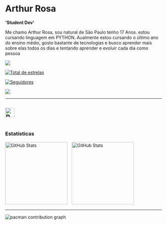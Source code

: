 # Arthur Rosa
**'Student Dev'**

Me chamo Arthur Rosa, sou natural de São Paulo tenho 17 Anos. estou cursando linguagem em PYTHON. Aualmente estou cursando o último ano do ensino médio, gosto bastante de tecnologias e busco aprender mais sobre elas todos os dias e tentando aprender e evoluir cada dia como pessoa

<a href="https://instagram.com/3453art_" target="_blank"><img src="https://img.shields.io/badge/-Instagram-%23E4405F?style=for-the-badge&logo=instagram&logoColor=white" target="_blank"></a>

</a> <a href="https://github.com/ArthurRosa17?tab=repositories&sort=stargazers">

<img 
alt="Total de estrelas" 
title="Total de estrelas GitHub" 
src="https://custom-icon-badges.demolab.com/github/stars/ArthurRosa17?color=55960c&style=for-the-badge&labelColor=488207&logo=star&label=estrelas"
/>

</a> <a href="https://github.com/ArthurRosa17?tab=followers">
<img 
  alt="Seguidores" 
  title="Me siga no GitHub" 
  src="https://custom-icon-badges.demolab.com/github/followers/ArthurRosa17?color=236ad3&labelColor=1155ba&style=for-the-badge&logo=github&label=Seguidores&logoColor=white"
/>

<a href = "mailto:arthurrosasilva324@gmail.com"><img src="https://img.shields.io/badge/-Gmail-%23333?style=for-the-badge&logo=gmail&logoColor=white" target="_blank"></a>

---
<img
         align="left" 
         alt="Python" 
         title="Python"
         width="30px" 
         src="https://cdn.jsdelivr.net/gh/devicons/devicon@latest/icons/python/python-original-wordmark.svg" />
<br/>
<br/>
---

###  Estatísticas

<p>
  <img
    alt="GitHub Stats" 
    height="200" 
    style="padding-right: 10px;" 
    src="https://github-readme-stats.vercel.app/api?username=ArthurRosa17&show_icons=true&theme=tokyonight&include_all_commits=true&locale=pt-br"/> 
<img 
      alt="GitHub Stats" 
      height="200" 
      src="https://github-readme-stats.vercel.app/api/top-langs/?username=ArthurRosa17&theme=tokyonight&layout=compact&custom_title=Tecnologias&langs_count=9"/>

---


<picture>
  <source media="(prefers-color-scheme: dark)" srcset="https://raw.githubusercontent.com/ArthurRosa17/ArthurRosa17/output/pacman-contribution-graph-dark.svg">
  <source media="(prefers-color-scheme: light)" srcset="https://raw.githubusercontent.com/ArthurRosa17/ArthurRosa17/output/pacman-contribution-graph.svg">
  <img alt="pacman contribution graph" src="https://raw.githubusercontent.com/ArthurRosa17/ArthurRosa17/output/pacman-contribution-graph.svg">
</picture>
